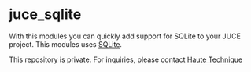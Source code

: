 # juce_sqlite

With this modules you can quickly add support for SQLite to your JUCE project. This modules uses [SQLite](https://github.com/sqlite/sqlite).

This repository is private. For inquiries, please contact [Haute Technique](mailto:sander@hautetechnique.com)
 
